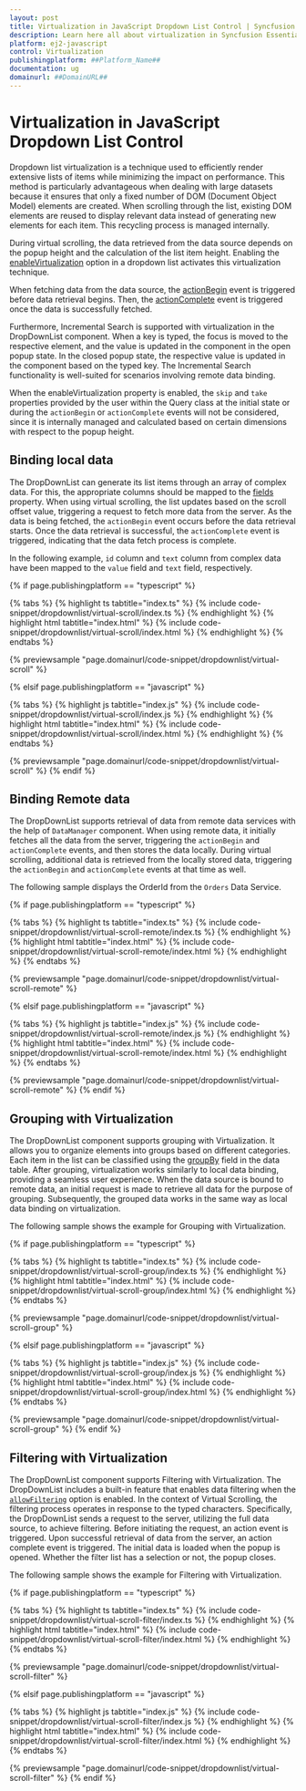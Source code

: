 ```yaml
---
layout: post
title: Virtualization in JavaScript Dropdown List Control | Syncfusion
description: Learn here all about virtualization in Syncfusion Essential JavaScript Dropdown List control, its elements and more.
platform: ej2-javascript
control: Virtualization 
publishingplatform: ##Platform_Name##
documentation: ug
domainurl: ##DomainURL##
---
```


# Virtualization in JavaScript Dropdown List Control

Dropdown list virtualization is a technique used to efficiently render extensive lists of items while minimizing the impact on performance. This method is particularly advantageous when dealing with large datasets because it ensures that only a fixed number of DOM (Document Object Model) elements are created. When scrolling through the list, existing DOM elements are reused to display relevant data instead of generating new elements for each item. This recycling process is managed internally.
 
During virtual scrolling, the data retrieved from the data source depends on the popup height and the calculation of the list item height. Enabling the [enableVirtualization](../api/drop-down-list/#enableVirtualization) option in a dropdown list activates this virtualization technique. 
 
When fetching data from the data source, the [actionBegin](../api/drop-down-list/#actionbegin) event is triggered before data retrieval begins. Then, the [actionComplete](../api/drop-down-list/#actioncomplete) event is triggered once the data is successfully fetched.

Furthermore, Incremental Search is supported with virtualization in the DropDownList component. When a key is typed, the focus is moved to the respective element, and the value is updated in the component in the open popup state. In the closed popup state, the respective value is updated in the component based on the typed key. The Incremental Search functionality is well-suited for scenarios involving remote data binding.

When the enableVirtualization property is enabled, the `skip` and `take` properties provided by the user within the Query class at the initial state or during the `actionBegin` or `actionComplete` events will not be considered, since it is internally managed and calculated based on certain dimensions with respect to the popup height.

## Binding local data

The DropDownList can generate its list items through an array of complex data. For this, the appropriate columns should be mapped to the [fields](../api/drop-down-list/#fields) property. When using virtual scrolling, the list updates based on the scroll offset value, triggering a request to fetch more data from the server. As the data is being fetched, the `actionBegin` event occurs before the data retrieval starts. Once the data retrieval is successful, the `actionComplete` event is triggered, indicating that the data fetch process is complete.

In the following example, `id` column and `text` column from complex data have been mapped to the `value` field and `text` field, respectively.

{% if page.publishingplatform == "typescript" %}

 {% tabs %}
{% highlight ts tabtitle="index.ts" %}
{% include code-snippet/dropdownlist/virtual-scroll/index.ts %}
{% endhighlight %}
{% highlight html tabtitle="index.html" %}
{% include code-snippet/dropdownlist/virtual-scroll/index.html %}
{% endhighlight %}
{% endtabs %}
        
{% previewsample "page.domainurl/code-snippet/dropdownlist/virtual-scroll" %}

{% elsif page.publishingplatform == "javascript" %}

{% tabs %}
{% highlight js tabtitle="index.js" %}
{% include code-snippet/dropdownlist/virtual-scroll/index.js %}
{% endhighlight %}
{% highlight html tabtitle="index.html" %}
{% include code-snippet/dropdownlist/virtual-scroll/index.html %}
{% endhighlight %}
{% endtabs %}

{% previewsample "page.domainurl/code-snippet/dropdownlist/virtual-scroll" %}
{% endif %}


## Binding Remote data

The DropDownList supports retrieval of data from remote data services with the help of `DataManager` component. When using remote data, it initially fetches all the data from the server, triggering the `actionBegin` and `actionComplete` events, and then stores the data locally. During virtual scrolling, additional data is retrieved from the locally stored data, triggering the `actionBegin` and `actionComplete` events at that time as well.

The following sample displays the OrderId from the `Orders` Data Service.

{% if page.publishingplatform == "typescript" %}

 {% tabs %}
{% highlight ts tabtitle="index.ts" %}
{% include code-snippet/dropdownlist/virtual-scroll-remote/index.ts %}
{% endhighlight %}
{% highlight html tabtitle="index.html" %}
{% include code-snippet/dropdownlist/virtual-scroll-remote/index.html %}
{% endhighlight %}
{% endtabs %}
        
{% previewsample "page.domainurl/code-snippet/dropdownlist/virtual-scroll-remote" %}

{% elsif page.publishingplatform == "javascript" %}

{% tabs %}
{% highlight js tabtitle="index.js" %}
{% include code-snippet/dropdownlist/virtual-scroll-remote/index.js %}
{% endhighlight %}
{% highlight html tabtitle="index.html" %}
{% include code-snippet/dropdownlist/virtual-scroll-remote/index.html %}
{% endhighlight %}
{% endtabs %}

{% previewsample "page.domainurl/code-snippet/dropdownlist/virtual-scroll-remote" %}
{% endif %}

## Grouping with Virtualization

The DropDownList component supports grouping with Virtualization. It allows you to organize elements into groups based on different categories. Each item in the list can be classified using the [groupBy](../api/drop-down-list/#fields) field in the data table. After grouping, virtualization works similarly to local data binding, providing a seamless user experience. When the data source is bound to remote data, an initial request is made to retrieve all data for the purpose of grouping. Subsequently, the grouped data works in the same way as local data binding on virtualization. 

The following sample shows the example for Grouping with Virtualization. 

{% if page.publishingplatform == "typescript" %}

 {% tabs %}
{% highlight ts tabtitle="index.ts" %}
{% include code-snippet/dropdownlist/virtual-scroll-group/index.ts %}
{% endhighlight %}
{% highlight html tabtitle="index.html" %}
{% include code-snippet/dropdownlist/virtual-scroll-group/index.html %}
{% endhighlight %}
{% endtabs %}
        
{% previewsample "page.domainurl/code-snippet/dropdownlist/virtual-scroll-group" %}

{% elsif page.publishingplatform == "javascript" %}

{% tabs %}
{% highlight js tabtitle="index.js" %}
{% include code-snippet/dropdownlist/virtual-scroll-group/index.js %}
{% endhighlight %}
{% highlight html tabtitle="index.html" %}
{% include code-snippet/dropdownlist/virtual-scroll-group/index.html %}
{% endhighlight %}
{% endtabs %}

{% previewsample "page.domainurl/code-snippet/dropdownlist/virtual-scroll-group" %}
{% endif %}

## Filtering with Virtualization

The DropDownList component supports Filtering with Virtualization. The DropDownList includes a built-in feature that enables data filtering when the [`allowFiltering`](../api/drop-down-list/#allowfiltering) option is enabled. In the context of Virtual Scrolling, the filtering process operates in response to the typed characters. Specifically, the DropDownList sends a request to the server, utilizing the full data source, to achieve filtering. Before initiating the request, an action event is triggered. Upon successful retrieval of data from the server, an action complete event is triggered. The initial data is loaded when the popup is opened. Whether the filter list has a selection or not, the popup closes.

The following sample shows the example for Filtering with Virtualization.

{% if page.publishingplatform == "typescript" %}

 {% tabs %}
{% highlight ts tabtitle="index.ts" %}
{% include code-snippet/dropdownlist/virtual-scroll-filter/index.ts %}
{% endhighlight %}
{% highlight html tabtitle="index.html" %}
{% include code-snippet/dropdownlist/virtual-scroll-filter/index.html %}
{% endhighlight %}
{% endtabs %}
        
{% previewsample "page.domainurl/code-snippet/dropdownlist/virtual-scroll-filter" %}

{% elsif page.publishingplatform == "javascript" %}

{% tabs %}
{% highlight js tabtitle="index.js" %}
{% include code-snippet/dropdownlist/virtual-scroll-filter/index.js %}
{% endhighlight %}
{% highlight html tabtitle="index.html" %}
{% include code-snippet/dropdownlist/virtual-scroll-filter/index.html %}
{% endhighlight %}
{% endtabs %}

{% previewsample "page.domainurl/code-snippet/dropdownlist/virtual-scroll-filter" %}
{% endif %}
